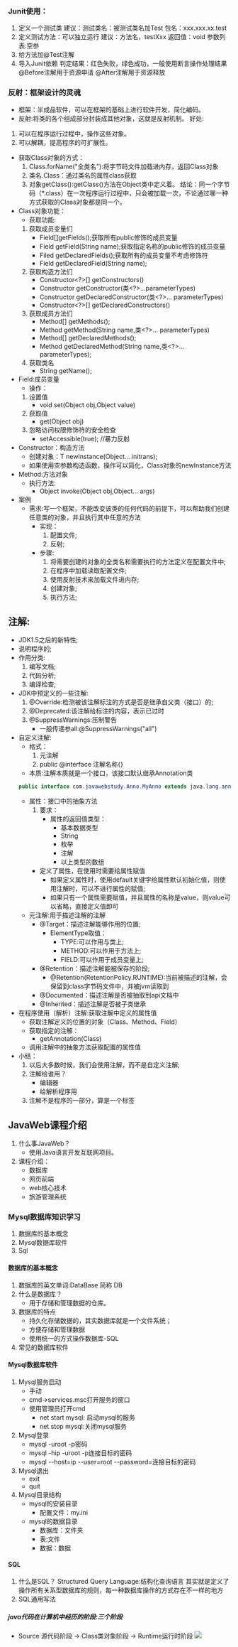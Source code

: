 ### Junit使用：
1. 定义一个测试类
建议：测试类名：被测试类名加Test
包名：xxx.xxx.xx.test
2. 定义测试方法：可以独立运行
建议：方法名，testXxx
返回值：void
参数列表:空参
3. 给方法加@Test注解
4. 导入Junit依赖
判定结果：红色失败，绿色成功，一般使用断言操作处理结果
@Before注解用于资源申请
@After注解用于资源释放
### 反射：框架设计的灵魂
* 框架：半成品软件，可以在框架的基础上进行软件开发，简化编码。
* 反射:将类的各个组成部分封装成其他对象，这就是反射机制。 好处:
1. 可以在程序运行过程中，操作这些对象。
2. 可以解耦，提高程序的可扩展性。
* 获取Class对象的方式：
  1. Class.forName("全类名"):将字节码文件加载进内存，返回Class对象
  2. 类名.Class：通过类名的属性class获取
  3. 对象getClass():getClass()方法在Object类中定义着。
  结论：同一个字节码（*.class）在一次程序运行过程中，只会被加载一次，不论通过哪一种方式获取的Class对象都是同一个。
* Class对象功能：
  * 获取功能:
  1. 获取成员变量们
     * Field[]getFields();获取所有public修饰的成员变量
     * Field getField(String name);获取指定名称的public修饰的成员变量
     * Filed getDeclaredFields();获取所有的成员变量不考虑修饰符
     * Field getDeclaredField(String name);
  2. 获取构造方法们
     * Constructor<?>[] getConstructors()
     * Constructor<T> getConstructor(类<?>...parameterTypes)
     * Constructor<T> getDeclaredConstructor(类<?>... parameterTypes)
     * Constructor<?>[] getDeclaredConstructors()
  3. 获取成员方法们
     * Method[] getMethods();
     * Method getMethod(String name,类<?>... parameterTypes)
     * Method[] getDeclaredMethods();
     * Method getDeclaredMethod(String name,类<?>... parameterTypes);
  4. 获取类名
     * String getName();
* Field:成员变量
    * 操作：
    1. 设置值
        * void set(Object obj,Object value)
    2. 获取值
        * get(Object obj)
    3. 忽略访问权限修饰符的安全检查
        * setAccessible(true); //暴力反射
* Constructor：构造方法
    * 创建对象：T newInstance(Object... initrans);
    * 如果使用空参数构造函数，操作可以简化，Class对象的newInstance方法
* Method:方法对象
    * 执行方法:
        * Object invoke(Object obj,Object... args)
* 案例
    * 需求:写一个框架，不能改变该类的任何代码的前提下，可以帮助我们创建任意类的对象，并且执行其中任意的方法
        * 实现：
            1. 配置文件;
            2. 反射;
        * 步骤:
            1. 将需要创建的对象的全类名和需要执行的方法定义在配置文件中;
            2. 在程序中加载读取配置文件;
            3. 使用反射技术来加载文件进内存;
            4. 创建对象;
            5. 执行方法;
## 注解:
   * JDK1.5之后的新特性;
   * 说明程序的;
   * 作用分类:
     1. 编写文档;
     2. 代码分析;
     3. 编译检查;
   * JDK中预定义的一些注解:
     1. @Override:检测被该注解标注的方式是否是继承自父类（接口）的;
     2. @Deprecated:该注解给标注的内容，表示已过时
     3. @SuppressWarnings:压制警告
        * 一般传递参all:@SuppressWarnings("all")
   * 自定义注解:
        * 格式：
            1. 元注解
            2. public @interface 注解名称{}
        * 本质:注解本质就是一个接口，该接口默认继承Annotation类
        ~~~ java
        public interface com.javawebstudy.Anno.MyAnno extends java.lang.annotation.Annotation{}
        ~~~
        * 属性：接口中的抽象方法
           1. 要求：
              * 属性的返回值类型：
                 * 基本数据类型
                 * String
                 * 枚举
                 * 注解
                 * 以上类型的数组
             * 定义了属性，在使用时需要给属性赋值
                * 如果定义属性时，使用default关键字给属性默认初始化值，则使用注解时，可以不进行属性的赋值;
                * 如果只有一个属性需要赋值，并且属性的名称是value，则value可以省略，直接定义值即可
        * 元注解:用于描述注解的注解
            * @Target：描述注解能够作用的位置;
              * ElementType取值：
                * TYPE:可以作用与类上;
                * METHOD:可以作用于方法上;
                * FIELD:可以作用于成员变量上;
            * @Retention：描述注解能被保存的阶段;
                * @Retention(RetentionPolicy.RUNTIME):当前被描述的注解，会保留到class字节码文件中，并被jvm读取到 
            * @Documented：描述注解是否被抽取到api文档中
            * @Inherited：描述注解是否被子类继承
   * 在程序使用（解析）注解:获取注解中定义的属性值
        * 获取注解定义的位置的对象（Class、Method、Field）
        * 获取指定的注解：
            * getAnnotation(Class)
        * 调用注解中的抽象方法获取配置的属性值
   * 小结：
        1. 以后大多数时候，我们会使用注解，而不是自定义注解;
        2. 注解给谁用？
            * 编辑器
            * 给解析程序用
        3. 注解不是程序的一部分，算是一个标签
   
## JavaWeb课程介绍
1. 什么事JavaWeb？
   * 使用Java语言开发互联网项目。
2. 课程介绍：
   * 数据库
   * 网页前端
   * web核心技术
   * 旅游管理系统
### Mysql数据库知识学习
   1. 数据库的基本概念
   2. Mysql数据库软件
   3. Sql
#### 数据库的基本概念
   1. 数据库的英文单词:DataBase 简称 DB
   2. 什么是数据库？
      * 用于存储和管理数据的仓库。
   3. 数据库的特点
      * 持久化存储数据的，其实数据库就是一个文件系统；
      * 方便存储和管理数据
      * 使用统一的方式操作数据库-SQL
   4. 常见的数据库软件
#### Mysql数据库软件
   1. Mysql服务启动
      * 手动
      * cmd->services.msc打开服务的窗口
      * 使用管理员打开cmd
        * net start mysql: 启动mysql的服务
        * net stop mysql:关闭mysql服务
   2. Mysql登录
        * mysql -uroot -p密码
        * mysql -hip -uroot -p连接目标的密码
        * mysql --host=ip --user=root --password=连接目标的密码
   3. Mysql退出
        * exit
        * quit
   4. Mysql目录结构
        * mysql的安装目录
            * 配置文件：my.ini
        * mysql的数据目录
            * 数据库：文件夹
            * 表:文件
            * 数据：数据
   #### SQL
   1. 什么是SQL？
       Structured Query Language:结构化查询语言
       其实就是定义了操作所有关系型数据库的规则，每一种数据库操作的方式存在不一样的地方
   2. SQL通用写法





##### java代码在计算机中经历的阶段:三个阶段
* Source 源代码阶段 -> Class类对象阶段 -> Runtime运行时阶段
  ![](src/file/image/javaThree.jpg)
